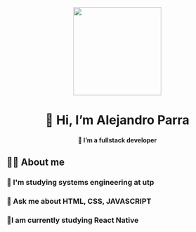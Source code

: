 <div id="header" align="center" > 
    <img src="https://th.bing.com/th/id/OIP.yH6orYEsONd1K517jXIMmQHaEu?pid=ImgDet&rs=1" width="200" />
    <h1>👋 Hi, I’m Alejandro Parra</h1>
    <h4>👀 I’m a fullstack developer</h4>
</div>

<div> 
<h2>😶‍🌫️ About me</h2>
<h3>📓 I'm studying systems engineering at utp</h3>
<h3>🧠 Ask me about HTML, CSS, JAVASCRIPT </h3>
<h3>💢I am currently studying React Native </h3>
</div>

